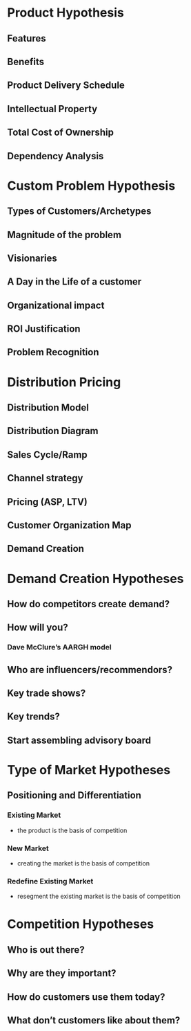 
# Product Hypothesis

## Features



## Benefits

## Product Delivery Schedule

## Intellectual Property

## Total Cost of Ownership

## Dependency Analysis



# Custom Problem Hypothesis

## Types of Customers/Archetypes

## Magnitude of the problem

## Visionaries

## A Day in the Life of a customer

## Organizational impact

## ROI Justification

## Problem Recognition


# Distribution Pricing 

## Distribution Model

## Distribution Diagram

## Sales Cycle/Ramp

## Channel strategy

## Pricing (ASP, LTV)

## Customer Organization Map

## Demand Creation


# Demand Creation Hypotheses

## How do competitors create demand?

## How will you?

### Dave McClure’s AARGH model

## Who are influencers/recommendors?

## Key trade shows?

## Key trends?

## Start assembling advisory board


# Type of Market Hypotheses

## Positioning and Differentiation

### Existing Market

* the product is the basis of competition

### New Market

* creating the market is the basis of competition

### Redefine Existing Market

* resegment the existing market is the basis of competition


# Competition Hypotheses

## Who is out there?

## Why are they important?

## How do customers use them today?

## What don’t customers like about them?
